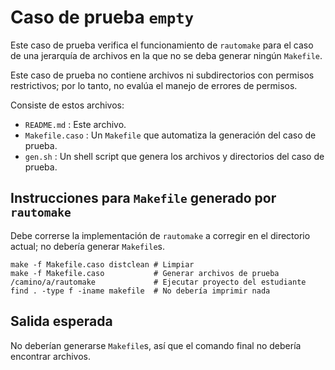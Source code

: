 Caso de prueba `empty`
======================

Este caso de prueba verifica el funcionamiento de `rautomake` para el caso de una jerarquía de archivos en la que no se deba generar ningún `Makefile`.

Este caso de prueba no contiene archivos ni subdirectorios con permisos restrictivos; por lo tanto, no evalúa el manejo de errores de permisos.

Consiste de estos archivos:

*   `README.md`          : Este archivo.
*   `Makefile.caso`      : Un `Makefile` que automatiza la generación del caso de prueba.
*   `gen.sh`             : Un shell script que genera los archivos y directorios del caso de prueba.



Instrucciones para `Makefile` generado por `rautomake`
------------------------------------------------------

Debe correrse la implementación de `rautomake` a corregir en el directorio actual; no debería generar `Makefile`s.

    make -f Makefile.caso distclean # Limpiar
    make -f Makefile.caso           # Generar archivos de prueba
    /camino/a/rautomake             # Ejecutar proyecto del estudiante
    find . -type f -iname makefile  # No debería imprimir nada



Salida esperada
---------------

No deberían generarse `Makefile`s, así que el comando final no debería encontrar archivos.
